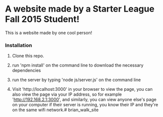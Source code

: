 # A website made by a Starter League Fall 2015 Student!

This is a website made by one cool person!

### Installation

1. Clone this repo.
2. run 'npm install' on the command line to download the necessary dependencies
3. run the server by typing 'node js/server.js' on the command line

4. Visit 'http://localhost:3000' in your browser to view the page, you can also view the page via your IP address, so for example 'http://192.168.2.1:3000', and similarly, you can view anyone else's page on your computer if their server is running, you know their IP and they're on the same wifi network.# brian_walk_site
